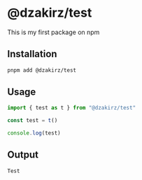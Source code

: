 # @dzakirz/test

This is my first package on npm

## Installation

```bash
pnpm add @dzakirz/test
```

## Usage

```typescript
import { test as t } from "@dzakirz/test"

const test = t()

console.log(test)
```

## Output

```bash
Test
```
